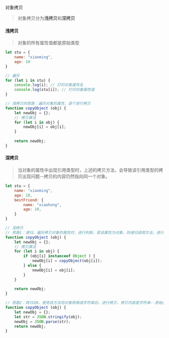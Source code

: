 对象拷贝

> 对象拷贝分为**浅拷贝**和**深拷贝**

#### 浅拷贝

> 对象的所有属性值都是原始类型

```javascript
let stu = {
    name: "xiaoming",
    age: 10
}

// 遍历
for (let i in stu) {
    console.log(i); // 打印对象属性名
    console.log(stu[i]); // 打印对象属性值
}

// 浅拷贝的思路：遍历对象的属性，逐个进行拷贝
function copyObject (obj) {
    let newObj = {};
    // 拷贝算法
    for (let i in obj) {
        newObj[i] = obj[i];
    }
    
    return newObj;
}
```



#### 深拷贝

> 当对象的属性中出现引用类型时，上述的拷贝方法，会导致该引用类型的拷贝出现问题--拷贝的内容仍然指向同一个对象。

```javascript
let stu = {
    name: "xiaoming",
    age: 10,
    bestFriend: {
        name: "xiaohong",
        age: 10,
    }
}

// 深拷贝
// 思路1：递归。遍历拷贝对象的属性时，进行判断，若该属性为对象，则递归调用方法，进行对象的拷贝
function copyObject (obj) {
    let newObj = {};
    // 拷贝算法
    for (let i in obj) {
        if (obj[i] instanceof Object ) {
            newObj[i] = copyObject(obj[i]);
        } else {
        	newObj[i] = obj[i];
        }
    }
    
    return newObj;
}

// 思路2：转JSON，使用该方法将对象转换成字符串后，进行拷贝，拷贝内容是字符串--原始类型，然后转成对象后赋值给对象，
function copyObject (obj) {
    let newObj = {};
    let str = JSON.stringify(obj);
    newObj = JSON.parse(str);
    return newObj;
}
```

